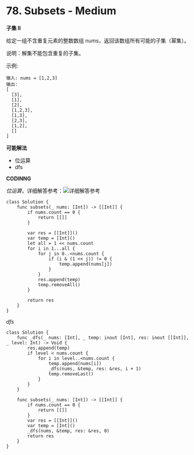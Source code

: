 # 78. Subsets - Medium
**子集 II**

给定一组不含重复元素的整数数组 nums，返回该数组所有可能的子集（幂集）。

说明：解集不能包含重复的子集。

示例:

```
输入: nums = [1,2,3]
输出:
[
  [3],
  [1],
  [2],
  [1,2,3],
  [1,3],
  [2,3],
  [1,2],
  []
]
```

**可能解法**

- 位运算
- dfs

**CODINNG**

*位运算*，详细解答参考：![详细解答参考](https://blog.csdn.net/gh6267/article/details/88116764)
```
class Solution {
    func subsets(_ nums: [Int]) -> [[Int]] {
        if nums.count == 0 {
            return [[]]
        }
        
        var res = [[Int]]()
        var temp = [Int]()
        let all = 1 << nums.count
        for i in 1...all {
            for j in 0..<nums.count {
                if (i & (1 << j)) != 0 {
                    temp.append(nums[j])
                }
            }
            res.append(temp)
            temp.removeAll()
        }

        return res
    }
}
```

*dfs*
```
class Solution {
    func _dfs(_ nums: [Int], _ temp: inout [Int], res: inout [[Int]], _ level: Int) -> Void {
        res.append(temp)
        if level < nums.count {
            for i in level..<nums.count {
                temp.append(nums[i])
                _dfs(nums, &temp, res: &res, i + 1)
                temp.removeLast()
            }
        }
    }

    func subsets(_ nums: [Int]) -> [[Int]] {
        if nums.count == 0 {
            return [[]]
        }
        var res = [[Int]]()
        var temp = [Int]()
        _dfs(nums, &temp, res: &res, 0)
        return res
    }
}

```
